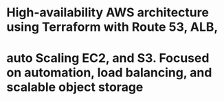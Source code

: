 # High-availability AWS architecture using Terraform with Route 53, ALB,              
# auto Scaling EC2, and S3. Focused on automation, load balancing, and scalable object storage
